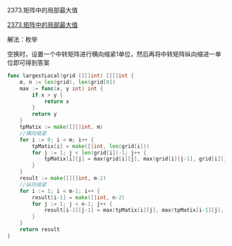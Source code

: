 2373.矩阵中的局部最大值

[2373.矩阵中的局部最大值](https://leetcode.cn/problems/largest-local-values-in-a-matrix/)



解法：枚举

空换时，设置一个中转矩阵进行横向缩紧1单位，然后再将中转矩阵纵向缩进一单位即可得到答案



```go
func largestLocal(grid [][]int) [][]int {
	m, n := len(grid), len(grid[0])
	max := func(x, y int) int {
		if x > y {
			return x
		}
		return y
	}
	tpMatix := make([][]int, m)
	//横向缩紧
	for i := 0; i < m; i++ {
		tpMatix[i] = make([]int, len(grid[i]))
		for j := 1; j < len(grid[i])-1; j++ {
			tpMatix[i][j] = max(grid[i][j], max(grid[i][j-1], grid[i][j+1]))
		}
	}
	result := make([][]int, m-2)
	//纵向缩紧
	for i := 1; i < m-1; i++ {
		result[i-1] = make([]int, n-2)
		for j := 1; j < n-1; j++ {
			result[i-1][j-1] = max(tpMatix[i][j], max(tpMatix[i-1][j], tpMatix[i+1][j]))
		}
	}
	return result
}
```
